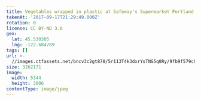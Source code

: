 ```yaml
---
title: Vegetables wrapped in plastic at Safeway's Supermarket Portland
takenAt: '2017-09-17T21:29:49.000Z'
rotation: 0
license: CC BY-ND 3.0
geo:
  lat: 45.530305
  lng: -122.684789
tags: []
url: >-
  //images.ctfassets.net/bncv3c2gt878/5r113T4k3dxrYsTNG5q0Ry/9fb9f579cbbb97b5d06d31c5ae9784ef/vegetables-wrapped-in-plastic-at-safeways-supermarket-portland_37034938810_o
size: 3262171
image:
  width: 5344
  height: 3006
contentType: image/jpeg
---
```


